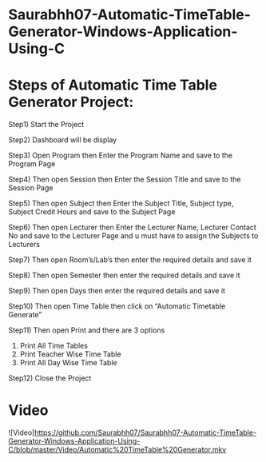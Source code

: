 # Saurabhh07-Automatic-TimeTable-Generator-Windows-Application-Using-C
# Steps of Automatic Time Table Generator Project:
Step1) Start the Project

Step2) Dashboard will be display

Step3) Open Program then Enter the Program Name and save to the Program Page

Step4) Then open Session then Enter the Session Title and save to the Session Page

Step5) Then open Subject then Enter the Subject Title, Subject type, Subject Credit Hours and save to the 
Subject Page

Step6) Then open Lecturer then Enter the Lecturer Name, Lecturer Contact No and save to the Lecturer Page
and u must have to assign the Subjects to Lecturers

Step7) Then open Room’s/Lab’s then enter the required details and save it

Step8) Then open Semester then enter the required details and save it

Step9) Then open Days then enter the required details and save it

Step10) Then open Time Table then click on “Automatic Timetable Generate”

Step11) Then open Print and there are 3 options 
  1) Print All Time Tables 
  2) Print Teacher Wise Time Table 
  3) Print All Day Wise Time Table

Step12) Close the Project

# Video 

![Video]https://github.com/Saurabhh07/Saurabhh07-Automatic-TimeTable-Generator-Windows-Application-Using-C/blob/master/Video/Automatic%20TimeTable%20Generator.mkv

